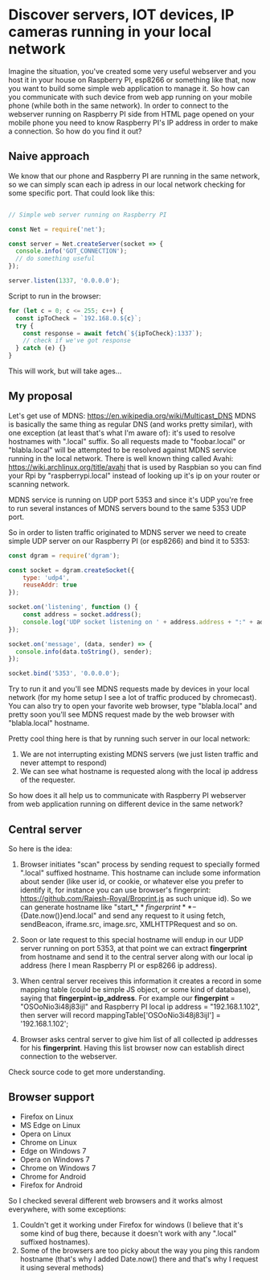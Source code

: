 # Discover servers, IOT devices, IP cameras running in your local network

Imagine the situation, you've created some very useful webserver and you host it in your house on Raspberry PI, esp8266 or something like that, now you want to build some simple web application to manage it. So how can you communicate with such device from web app running on your mobile phone (while both in the same network). In order to connect to the webserver running on Raspberry PI side from HTML page opened on your mobile phone you need to know Raspberry PI's IP address in order to make a connection. So how do you find it out?

## Naive approach

We know that our phone and Raspberry PI are running in the same network, so we can simply scan each ip adress in our local network checking for some specific port. That could look like this:

```javascript

// Simple web server running on Raspberry PI

const Net = require('net');

const server = Net.createServer(socket => {
  console.info('GOT_CONNECTION');
  // do something useful
});

server.listen(1337, '0.0.0.0');
```

Script to run in the browser:

```javascript
for (let c = 0; c <= 255; c++) {
  const ipToCheck = `192.168.0.${c}`;
  try {
    const response = await fetch(`${ipToCheck}:1337`);
    // check if we've got response
  } catch (e) {}
}
```

This will work, but will take ages...

## My proposal

Let's get use of MDNS: https://en.wikipedia.org/wiki/Multicast_DNS
MDNS is basically the same thing as regular DNS (and works pretty similar), with one exception (at least that's what I'm aware of): it's used to resolve hostnames with ".local" suffix. So all requests made to "foobar.local" or "blabla.local" will be attempted to be resolved against MDNS service running in the local network. There is well known thing called Avahi: https://wiki.archlinux.org/title/avahi that is used by Raspbian so you can find your Rpi by "raspberrypi.local" instead of looking up it's ip on your router or scanning network.

MDNS service is running on UDP port 5353 and since it's UDP you're free to run several instances of MDNS servers bound to the same 5353 UDP port.

So in order to listen traffic originated to MDNS server we need to create simple UDP server on our Raspberry PI (or esp8266) and bind it to 5353:

```javascript
const dgram = require('dgram');

const socket = dgram.createSocket({
	type: 'udp4',
	reuseAddr: true
});

socket.on('listening', function () {
	const address = socket.address();
	console.log('UDP socket listening on ' + address.address + ":" + address.port);
});

socket.on('message', (data, sender) => {
  console.info(data.toString(), sender);
});

socket.bind('5353', '0.0.0.0');
```

Try to run it and you'll see MDNS requests made by devices in your local network (for my home setup I see a lot of traffic produced by chromecast). You can also try to open your favorite web browser, type "blabla.local" and pretty soon you'll see MDNS request made by the web browser with "blabla.local" hostname.

Pretty cool thing here is that by running such server in our local network:

1. We are not interrupting existing MDNS servers (we just listen traffic and never attempt to respond)
2. We can see what hostname is requested along with the local ip address of the requester.

So how does it all help us to communicate with Raspberry PI webserver from web application running on different device in the same network?

## Central server

So here is the idea:

1. Browser initiates "scan" process by sending request to specially formed ".local" suffixed hostname. This hostname can include some information about sender (like user id, or cookie, or whatever else you prefer to identify it, for instance you can use browser's fingerprint: https://github.com/Rajesh-Royal/Broprint.js as such unique id). So we can generate hostname like "start_${**fingerprint**}-${Date.now()}end.local" and send any request to it using fetch, sendBeacon, iframe.src, image.src, XMLHTTPRequest and so on. 

2. Soon or late request to this special hostname will endup in our UDP server running on port 5353, at that point we can extract **fingerprint** from hostname and send it to the central server along with our local ip address (here I mean Raspberry PI or esp8266 ip address).

3. When central server receives this information it creates a record in some mapping table (could be simple JS object, or some kind of database), saying that **fingerpint**=**ip_address**. For example our **fingerpint** = "OSOoNio3i48j83ijI" and Raspberry PI local ip address = "192.168.1.102", then server will record mappingTable['OSOoNio3i48j83ijI'] = '192.168.1.102';

4. Browser asks central server to give him list of all collected ip addresses for his **fingerprint**. Having this list browser now can establish direct connection to the webserver.

Check source code to get more understanding.

## Browser support

- Firefox on Linux
- MS Edge on Linux
- Opera on Linux
- Chrome on Linux
- Edge on Windows 7
- Opera on Windows 7
- Chrome on Windows 7
- Chrome for Android
- Firefox for Android

So I checked several different web browsers and it works almost everywhere, with some exceptions:

1. Couldn't get it working under Firefox for windows (I believe that it's some kind of bug there, because it doesn't work with any ".local" suffixed hostnames).
2. Some of the browsers are too picky about the way you ping this random hostname (that's why I added Date.now() there and that's why I request it using several methods)
